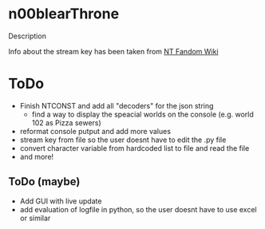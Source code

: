 # n00blearThrone
Description

Info about the stream key has been taken from [NT Fandom Wiki](https://nuclear-throne.fandom.com/wiki/Stream_Keys)

# ToDo
* Finish NTCONST and add all "decoders" for the json string
  * find a way to display the speacial worlds on the console (e.g. world 102 as Pizza sewers)
* reformat console putput and add more values
* stream key from file so the user doesnt have to edit the .py file
* convert character variable from hardcoded list to file and read the file
* and more!

## ToDo (maybe)
* Add GUI with live update
* add evaluation of logfile in python, so the user doesnt have to use excel or similar
